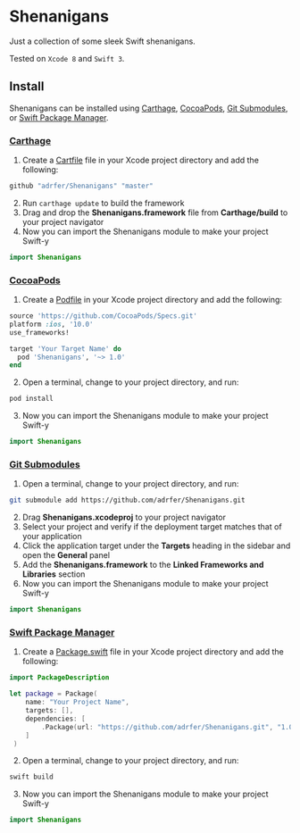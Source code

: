 # Shenanigans
Just a collection of some sleek Swift shenanigans.

Tested on `Xcode 8` and `Swift 3`.

## Install

Shenanigans can be installed using [Carthage](#carthage), [CocoaPods](#cocoapods), [Git Submodules](#git-submodules), or [Swift Package Manager](#swift-package-manager).

### [Carthage](https://github.com/Carthage/Carthage)

1. Create a [Cartfile](https://github.com/Carthage/Carthage/blob/master/Documentation/Artifacts.md#cartfile) file in your Xcode project directory and add the following:

  ```sh
  github "adrfer/Shenanigans" "master"
  ```
  
2. Run `carthage update` to build the framework
3. Drag and drop the __Shenanigans.framework__ file from __Carthage/build__ to your project navigator
4. Now you can import the Shenanigans module to make your project Swift-y
  
  ```swift
  import Shenanigans
  ```
  
### [CocoaPods](https://github.com/CocoaPods/CocoaPods)

1. Create a [Podfile](https://guides.cocoapods.org/using/the-podfile.html) in your Xcode project directory and add the following:

  ```ruby
  source 'https://github.com/CocoaPods/Specs.git'
  platform :ios, '10.0'
  use_frameworks!

  target 'Your Target Name' do
    pod 'Shenanigans', '~> 1.0'
  end
  ```
  
2. Open a terminal, change to your project directory, and run:

  ```sh
  pod install
  ```
  
3. Now you can import the Shenanigans module to make your project Swift-y
  
  ```swift
  import Shenanigans
  ```
  
### [Git Submodules](https://git-scm.com/book/en/v2/Git-Tools-Submodules)

1. Open a terminal, change to your project directory, and run:

  ```sh
  git submodule add https://github.com/adrfer/Shenanigans.git
  ```
  
2. Drag __Shenanigans.xcodeproj__ to your project navigator
3. Select your project and verify if the deployment target matches that of your application
4. Click the application target under the __Targets__ heading in the sidebar and open the __General__ panel
5. Add the __Shenanigans.framework__ to the __Linked Frameworks and Libraries__ section
6. Now you can import the Shenanigans module to make your project Swift-y
  
  ```swift
  import Shenanigans
  ```
  
### [Swift Package Manager](https://github.com/apple/swift-package-manager)

1. Create a [Package.swift](https://github.com/apple/swift-package-manager/blob/master/Documentation/Reference.md#package-manifest-file-format-reference) file in your Xcode project directory and add the following:

  ```swift
  import PackageDescription

  let package = Package(
      name: "Your Project Name",
      targets: [],
      dependencies: [
          .Package(url: "https://github.com/adrfer/Shenanigans.git", "1.0.0")
      ]
   )
  ```
  
2. Open a terminal, change to your project directory, and run:

  ```sh
  swift build
  ```

3. Now you can import the Shenanigans module to make your project Swift-y
  
  ```swift
  import Shenanigans
  ```
  
